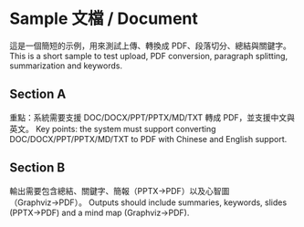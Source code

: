 # Sample 文檔 / Document

這是一個簡短的示例，用來測試上傳、轉換成 PDF、段落切分、總結與關鍵字。
This is a short sample to test upload, PDF conversion, paragraph splitting, summarization and keywords.

## Section A
重點：系統需要支援 DOC/DOCX/PPT/PPTX/MD/TXT 轉成 PDF，並支援中文與英文。
Key points: the system must support converting DOC/DOCX/PPT/PPTX/MD/TXT to PDF with Chinese and English support.

## Section B
輸出需要包含總結、關鍵字、簡報（PPTX→PDF）以及心智圖（Graphviz→PDF）。
Outputs should include summaries, keywords, slides (PPTX→PDF) and a mind map (Graphviz→PDF).
